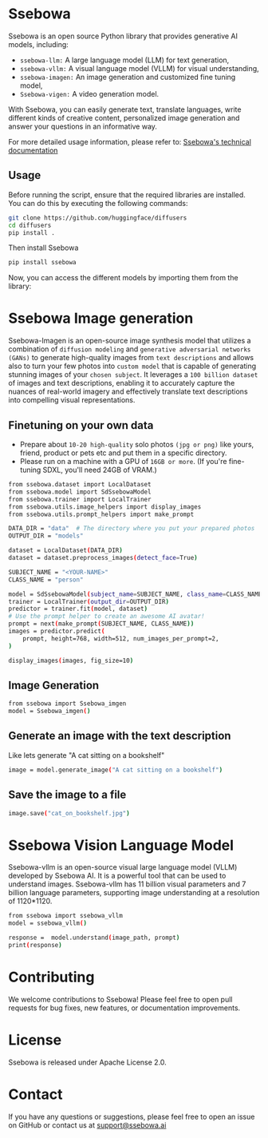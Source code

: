 # Ssebowa
Ssebowa is an open source Python library that provides  generative AI models, including:

- ```ssebowa-llm:``` A large language model (LLM) for text generation,
- ```ssebowa-vllm:``` A visual language model (VLLM) for visual understanding,
- ```ssebowa-imagen:``` An image generation and customized fine tuning model,
- ```Ssebowa-vigen:``` A video generation model. 

With Ssebowa, you can easily generate text, translate languages, write different kinds of creative content, personalized image generation and answer your questions in an informative way.

For more detailed usage information, please refer to: [Ssebowa's technical documentation](https://ssebowa.ai/documentation) 



## Usage

Before running the script, ensure that the required libraries are installed. You can do this by executing the following commands:

```bash
git clone https://github.com/huggingface/diffusers
cd diffusers
pip install .
```
Then install Ssebowa
```bash
pip install ssebowa
```


Now, you can access the different models by importing them from the library:

# Ssebowa Image generation

Ssebowa-Imagen is an open-source image synthesis model that utilizes a combination of ```diffusion modeling``` and ```generative adversarial networks (GANs)``` to generate high-quality images from ```text descriptions``` and allows also to turn your few photos into ```custom model``` that is capable of generating stunning images of your ```chosen subject```. It leverages a ```100 billion dataset``` of images and text descriptions, enabling it to accurately capture the nuances of real-world imagery and effectively translate text descriptions into compelling visual representations.


## Finetuning on your own data
- Prepare about ```10-20 high-quality``` solo photos ```(jpg or png)``` like yours, friend, product or pets etc and put them in a specific directory.
- Please run on a machine with a GPU of ```16GB or more```. (If you're fine-tuning SDXL, you'll need 24GB of VRAM.)

```bash
from ssebowa.dataset import LocalDataset
from ssebowa.model import SdSsebowaModel
from ssebowa.trainer import LocalTrainer
from ssebowa.utils.image_helpers import display_images
from ssebowa.utils.prompt_helpers import make_prompt
```

```bash
DATA_DIR = "data"  # The directory where you put your prepared photos
OUTPUT_DIR = "models"  
```

```bash
dataset = LocalDataset(DATA_DIR)
dataset = dataset.preprocess_images(detect_face=True)
```

```bash
SUBJECT_NAME = "<YOUR-NAME>"  
CLASS_NAME = "person"
```

```bash
model = SdSsebowaModel(subject_name=SUBJECT_NAME, class_name=CLASS_NAME)
trainer = LocalTrainer(output_dir=OUTPUT_DIR)
predictor = trainer.fit(model, dataset)
# Use the prompt helper to create an awesome AI avatar!
prompt = next(make_prompt(SUBJECT_NAME, CLASS_NAME))
images = predictor.predict(
    prompt, height=768, width=512, num_images_per_prompt=2,
)

display_images(images, fig_size=10)
```

## Image Generation

```bash
from ssebowa import Ssebowa_imgen
model = Ssebowa_imgen()
```

## Generate an image with the text description 

Like lets generate "A cat sitting on a bookshelf"

```bash
image = model.generate_image("A cat sitting on a bookshelf")
```
## Save the image to a file

```bash
image.save("cat_on_bookshelf.jpg")
```

# Ssebowa Vision Language Model

Ssebowa-vllm is an open-source visual large language model (VLLM) developed by Ssebowa AI. It is a powerful tool that can be used to understand images. Ssebowa-vllm has 11 billion visual parameters and 7 billion language parameters, supporting image understanding at a resolution of 1120*1120.


```bash
from ssebowa import ssebowa_vllm
model = ssebowa_vllm()

response =  model.understand(image_path, prompt)
print(response)
```
# Contributing

We welcome contributions to Ssebowa! Please feel free to open pull requests for bug fixes, new features, or documentation improvements.

# License

Ssebowa is released under Apache License 2.0.

# Contact

If you have any questions or suggestions, please feel free to open an issue on GitHub or contact us at support@ssebowa.ai
